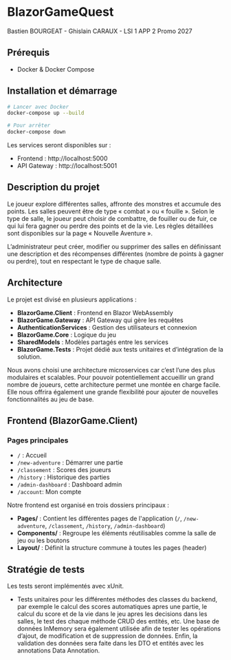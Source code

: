 # BlazorGameQuest

Bastien BOURGEAT - Ghislain CARAUX - LSI 1 APP 2 Promo 2027

## Prérequis

- Docker & Docker Compose

## Installation et démarrage

```bash
# Lancer avec Docker
docker-compose up --build

# Pour arrêter
docker-compose down
```

Les services seront disponibles sur :

- Frontend : http://localhost:5000
- API Gateway : http://localhost:5001

## Description du projet

Le joueur explore différentes salles, affronte des monstres et accumule des points.
Les salles peuvent être de type « combat » ou « fouille ».
Selon le type de salle, le joueur peut choisir de combattre, de fouiller ou de fuir, ce qui lui fera gagner ou perdre des points et de la vie.
Les règles détaillées sont disponibles sur la page « Nouvelle Aventure ».

L’administrateur peut créer, modifier ou supprimer des salles en définissant une description et des récompenses différentes (nombre de points à gagner ou perdre),
tout en respectant le type de chaque salle.

## Architecture

Le projet est divisé en plusieurs applications :

- **BlazorGame.Client** : Frontend en Blazor WebAssembly
- **BlazorGame.Gateway** : API Gateway qui gère les requêtes
- **AuthenticationServices** : Gestion des utilisateurs et connexion
- **BlazorGame.Core** : Logique du jeu
- **SharedModels** : Modèles partagés entre les services
- **BlazorGame.Tests** : Projet dédié aux tests unitaires et d’intégration de la solution.

Nous avons choisi une architecture microservices car c’est l’une des plus modulaires et scalables.
Pour pouvoir potentiellement accueillir un grand nombre de joueurs, cette architecture permet une montée en charge facile.
Elle nous offrira également une grande flexibilité pour ajouter de nouvelles fonctionnalités au jeu de base.

## Frontend (BlazorGame.Client)

### Pages principales

- `/` : Accueil
- `/new-adventure` : Démarrer une partie
- `/classement` : Scores des joueurs
- `/history` : Historique des parties
- `/admin-dashboard` : Dashboard admin
- `/account`: Mon compte

Notre frontend est organisé en trois dossiers principaux :

- **Pages/** : Contient les différentes pages de l'application (`/`, `/new-adventure`, `/classement`, `/history`, `/admin-dashboard`)
- **Components/** : Regroupe les éléments réutilisables comme la salle de jeu ou les boutons
- **Layout/** : Définit la structure commune à toutes les pages (header)

## Stratégie de tests

Les tests seront implémentés avec xUnit.

- Tests unitaires pour les différentes méthodes des classes du backend, par exemple le calcul des scores automatiques apres une partie,
  le calcul du score et de la vie dans le jeu apres les decisions dans les salles, le test des chaque méthode CRUD des entités, etc.
  Une base de données InMemory sera également utilisée afin de tester les opérations d’ajout, de modification et de suppression de données.
  Enfin, la validation des données sera faite dans les DTO et entités avec les annotations Data Annotation.
